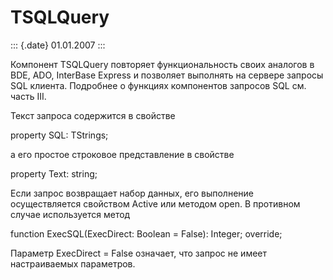 TSQLQuery
=========

::: {.date}
01.01.2007
:::

Компонент TSQLQuery повторяет функциональность своих аналогов в BDE,
ADO, InterBase Express и позволяет выполнять на сервере запросы SQL
клиента. Подробнее о функциях компонентов запросов SQL см. часть III.

Текст запроса содержится в свойстве

property SQL: TStrings;

а его простое строковое представление в свойстве

property Text: string;

Если запрос возвращает набор данных, его выполнение осуществляется
свойством Active или методом open. В противном случае используется метод

function ExecSQL(ExecDirect: Boolean = False): Integer; override;

Параметр ExecDirect = False означает, что запрос не имеет настраиваемых
параметров.
